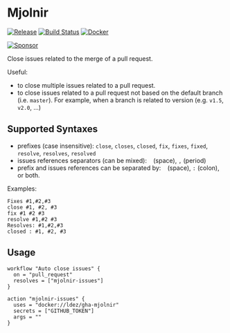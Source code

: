 # Mjolnir

[![Release](https://img.shields.io/github/release/ldez/gha-mjolnir.svg?style=flat)](https://github.com/ldez/gha-mjolnir/releases)
[![Build Status](https://travis-ci.com/ldez/gha-mjolnir.svg?branch=master)](https://travis-ci.com/ldez/gha-mjolnir)
[![Docker](https://img.shields.io/badge/Docker-available-blue.svg)](https://hub.docker.com/r/ldez/gha-mjolnir/)

[![Sponsor](https://img.shields.io/badge/Sponsor%20me-%E2%9D%A4%EF%B8%8F-pink)](https://github.com/sponsors/ldez)

Close issues related to the merge of a pull request.

Useful:

- to close multiple issues related to a pull request.
- to close issues related to a pull request not based on the default branch (i.e. `master`).
For example, when a branch is related to version (e.g. `v1.5`, `v2.0`, ...)

## Supported Syntaxes

- prefixes (case insensitive): `close`, `closes`, `closed`, `fix`, `fixes`, `fixed`, `resolve`, `resolves`, `resolved`
- issues references separators (can be mixed): ` ` (space), `,` (period)
- prefix and issues references can be separated by: ` ` (space), `:` (colon), or both.

Examples:

```
Fixes #1,#2,#3
close #1, #2, #3
fix #1 #2 #3
resolve #1,#2 #3
Resolves: #1,#2,#3
closed : #1, #2, #3
```

## Usage

```hcl
workflow "Auto close issues" {
  on = "pull_request"
  resolves = ["mjolnir-issues"]
}

action "mjolnir-issues" {
  uses = "docker://ldez/gha-mjolnir"
  secrets = ["GITHUB_TOKEN"]
  args = ""
}
```
